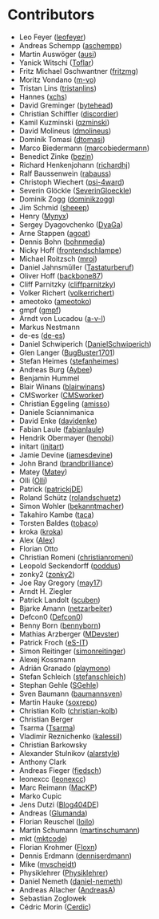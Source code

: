 # Contributors

 * Leo Feyer ([leofeyer](https://github.com/leofeyer))
 * Andreas Schempp ([aschempp](https://github.com/aschempp))
 * Martin Auswöger ([ausi](https://github.com/ausi))
 * Yanick Witschi ([Toflar](https://github.com/Toflar))
 * Fritz Michael Gschwantner ([fritzmg](https://github.com/fritzmg))
 * Moritz Vondano ([m-vo](https://github.com/m-vo))
 * Tristan Lins ([tristanlins](https://github.com/tristanlins))
 * Hannes ([xchs](https://github.com/xchs))
 * David Greminger ([bytehead](https://github.com/bytehead))
 * Christian Schiffler ([discordier](https://github.com/discordier))
 * Kamil Kuzminski ([qzminski](https://github.com/qzminski))
 * David Molineus ([dmolineus](https://github.com/dmolineus))
 * Dominik Tomasi ([dtomasi](https://github.com/dtomasi))
 * Marco Biedermann ([marcobiedermann](https://github.com/marcobiedermann))
 * Benedict Zinke ([bezin](https://github.com/bezin))
 * Richard Henkenjohann ([richardhj](https://github.com/richardhj))
 * Ralf Baussenwein ([rabauss](https://github.com/rabauss))
 * Christoph Wiechert ([psi-4ward](https://github.com/psi-4ward))
 * Severin Glöckle ([SeverinGloeckle](https://github.com/SeverinGloeckle))
 * Dominik Zogg ([dominikzogg](https://github.com/dominikzogg))
 * Jim Schmid ([sheeep](https://github.com/sheeep))
 * Henry ([Mynyx](https://github.com/Mynyx))
 * Sergey Dyagovchenko ([DyaGa](https://github.com/DyaGa))
 * Arne Stappen ([agoat](https://github.com/agoat))
 * Dennis Bohn ([bohnmedia](https://github.com/bohnmedia))
 * Nicky Hoff ([frontendschlampe](https://github.com/frontendschlampe))
 * Michael Roitzsch ([mroi](https://github.com/mroi))
 * Daniel Jahnsmüller ([Tastaturberuf](https://github.com/Tastaturberuf))
 * Oliver Hoff ([backbone87](https://github.com/backbone87))
 * Cliff Parnitzky ([cliffparnitzky](https://github.com/cliffparnitzky))
 * Volker Richert ([volkerrichert](https://github.com/volkerrichert))
 * ameotoko ([ameotoko](https://github.com/ameotoko))
 * gmpf ([gmpf](https://github.com/gmpf))
 * Arndt von Lucadou ([a-v-l](https://github.com/a-v-l))
 * Markus Nestmann
 * de-es ([de-es](https://github.com/de-es))
 * Daniel Schwiperich ([DanielSchwiperich](https://github.com/DanielSchwiperich))
 * Glen Langer ([BugBuster1701](https://github.com/BugBuster1701))
 * Stefan Heimes ([stefanheimes](https://github.com/stefanheimes))
 * Andreas Burg ([Aybee](https://github.com/Aybee))
 * Benjamin Hummel
 * Blair Winans ([blairwinans](https://github.com/blairwinans))
 * CMSworker ([CMSworker](https://github.com/CMSworker))
 * Christian Eggeling ([amisso](https://github.com/amisso))
 * Daniele Sciannimanica
 * David Enke ([davidenke](https://github.com/davidenke))
 * Fabian Laule ([fabianlaule](https://github.com/fabianlaule))
 * Hendrik Obermayer ([henobi](https://github.com/henobi))
 * initart ([initart](https://github.com/initart))
 * Jamie Devine ([jamesdevine](https://github.com/jamesdevine))
 * John Brand ([brandbrilliance](https://github.com/brandbrilliance))
 * Matey ([Matey](https://github.com/Matey))
 * Olli ([Olli](https://github.com/Olli))
 * Patrick ([patrickjDE](https://github.com/patrickjDE))
 * Roland Schütz ([rolandschuetz](https://github.com/rolandschuetz))
 * Simon Wohler ([bekanntmacher](https://github.com/bekanntmacher))
 * Takahiro Kambe ([taca](https://github.com/taca))
 * Torsten Baldes ([tobaco](https://github.com/tobaco))
 * kroka ([kroka](https://github.com/kroka))
 * Alex ([Alex](https://github.com/Alex))
 * Florian Otto
 * Christian Romeni ([christianromeni](https://github.com/christianromeni))
 * Leopold Seckendorff ([poddus](https://github.com/poddus))
 * zonky2 ([zonky2](https://github.com/zonky2))
 * Joe Ray Gregory ([may17](https://github.com/may17))
 * Arndt H. Ziegler
 * Patrick Landolt ([scuben](https://github.com/scuben))
 * Bjarke Amann ([netzarbeiter](https://github.com/netzarbeiter))
 * Defcon0 ([Defcon0](https://github.com/Defcon0))
 * Benny Born ([bennyborn](https://github.com/bennyborn))
 * Mathias Arzberger ([MDevster](https://github.com/MDevster))
 * Patrick Froch ([eS-IT](https://github.com/eS-IT))
 * Simon Reitinger ([simonreitinger](https://github.com/simonreitinger))
 * Alexej Kossmann
 * Adrián Granado ([playmono](https://github.com/playmono))
 * Stefan Schleich ([stefanschleich](https://github.com/stefanschleich))
 * Stephan Gehle ([SGehle](https://github.com/SGehle))
 * Sven Baumann ([baumannsven](https://github.com/baumannsven))
 * Martin Hauke ([soxrepo](https://github.com/soxrepo))
 * Christian Kolb ([christian-kolb](https://github.com/christian-kolb))
 * Christian Berger
 * Tsarma ([Tsarma](https://github.com/Tsarma))
 * Vladimir Reznichenko ([kalessil](https://github.com/kalessil))
 * Christian Barkowsky
 * Alexander Stulnikov ([alarstyle](https://github.com/alarstyle))
 * Anthony Clark
 * Andreas Fieger ([fiedsch](https://github.com/fiedsch))
 * leonexcc ([leonexcc](https://github.com/leonexcc))
 * Marc Reimann ([MacKP](https://github.com/MacKP))
 * Marko Cupic
 * Jens Dutzi ([Blog404DE](https://github.com/Blog404DE))
 * Andreas ([Glumanda](https://github.com/Glumanda))
 * Florian Reuschel ([loilo](https://github.com/loilo))
 * Martin Schumann ([martinschumann](https://github.com/martinschumann))
 * mkt ([mktcode](https://github.com/mktcode))
 * Florian Krohmer ([Floxn](https://github.com/Floxn))
 * Dennis Erdmann ([denniserdmann](https://github.com/denniserdmann))
 * Mike ([mvscheidt](https://github.com/mvscheidt))
 * Physiklehrer ([Physiklehrer](https://github.com/Physiklehrer))
 * Daniel Nemeth ([daniel-nemeth](https://github.com/daniel-nemeth))
 * Andreas Allacher ([AndreasA](https://github.com/AndreasA))
 * Sebastian Zoglowek
 * Cédric Morin ([Cerdic](https://github.com/Cerdic))
